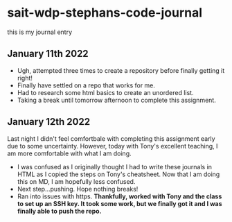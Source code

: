 # sait-wdp-stephans-code-journal
this is my journal entry 

## January 11th 2022 
- Ugh, attempted three times to create a repository before finally getting it right!
- Finally have settled on a repo that works for me.
- Had to research some html basics to create an unordered list.
- Taking a break until tomorrow afternoon to complete this assignment.

## January 12th 2022
Last night I didn't feel comfortbale with completing this assignment early due to some uncertainty. However, today with Tony's excellent teaching, I am more comfortable with what I am doing.
- I was confused as I originally thought I had to write these journals in HTML as I copied the steps on Tony's cheatsheet. Now that I am doing this on MD, I am hopefully less confused. 
- Next step...pushing. Hope nothing breaks!
- Ran into issues with https. **Thankfully, worked with Tony and the class to set up an SSH key. It took some work, but we finally got it and I was finally able to push the repo.**